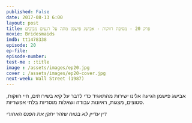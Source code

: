 ```yaml
---
published: False
date: 2017-08-13 6:00
layout: post
title: פרק 20 - מסיבת רווקות - אבישג פישמן מתה על רגעים מביכים
movie: Bridesmaids
imdb: tt1478338
episode: 20
ep-file: 
episode-number: 
test-me : :title
image : /assets/images/ep20.jpg
cover : /assets/images/ep20-cover.jpg
next-week: Wall Street (1987)
---
```


אבישג פישמן הגיעה אלינו ישירות מהתאגיד כדי לדבר על קיא בשירותים, חיי רווקות, סטוצים, מצגות, ראיונות עבודה ושאלות מוסריות בלתי אפשריות.

*דין עדיין לא בטוח שזהר יתקן את הפנס האחורי*